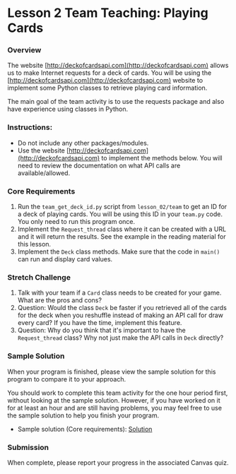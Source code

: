 # Lesson 2 Team Teaching: Playing Cards

### Overview

The website [http://deckofcardsapi.com](http://deckofcardsapi.com) allows us to make Internet requests for a deck of cards. You will be using the [http://deckofcardsapi.com](http://deckofcardsapi.com) website to implement some Python classes to retrieve playing card information.

The main goal of the team activity is to use the requests package and also have experience using classes in 
Python.

### Instructions:

- Do not include any other packages/modules.
- Use the website [http://deckofcardsapi.com](http://deckofcardsapi.com) to implement the methods below. You will need to review the documentation on what API calls are available/allowed.

### Core Requirements

1. Run the `team_get_deck_id.py` script from `lesson_02/team` to get an ID for a deck of playing cards. You will be using this ID in your `team.py` code. You only need to run this program once.
2. Implement the `Request_thread` class where it can be created with a URL and it will return the results. See the example in the reading material for this lesson.
3. Implement the `Deck` class methods. Make sure that the code in `main()` can run and display card values.


### Stretch Challenge

1. Talk with your team if a `Card` class needs to be created for your game. What are the pros and cons?
2. Question: Would the class `Deck` be faster if you retrieved all of the cards for the deck when you reshuffle instead of making an API call for draw every card?  If you have the time, implement this feature.
3. Question: Why do you think that it's important to have the `Request_thread` class?  Why not just make the API calls in `Deck` directly?

### Sample Solution

When your program is finished, please view the sample solution for this program to compare it to your approach.

You should work to complete this team activity for the one hour period first, without looking at the sample solution. However, if you have worked on it for at least an hour and are still having problems, you may feel free to use the sample solution to help you finish your program.

- Sample solution (Core requirements): [Solution](../team/team_solution.py)

### Submission

When complete, please report your progress in the associated Canvas quiz.
